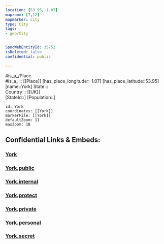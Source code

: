 ```yaml
---
location: [53.95,-1.07] 
mapzoom: [7,12] 
mapmarker: city 
type: City
tags:
- geo/City


SpocWebEntityId: 35752
isDeleted: false
confidential: public

---
```

#is_a_/Place  
#is_a_ :: [[Place]] 
[has_place_longitude::-1.07] 
[has_place_latitude::53.95] 
[name::York] 
State ::  
Country :: [[UK]]  
[StateId::] 
[Population::] 



```leaflet
id: York
coordinates: [[York]] 
markerFile: [[York]] 
defaultZoom: 11 
maxZoom: 18
```


## Confidential Links & Embeds: 

### [York](/_Standards/Earth/Continent/Europe/Europe~North/UK/England/Regions~England/Yorkshire_and_the_Humber/York,County/cities~York/York.md) 

### [York.public](/_public/Earth/Continent/Europe/Europe~North/UK/England/Regions~England/Yorkshire_and_the_Humber/York,County/cities~York/York.public.md) 

### [York.internal](/_internal/Earth/Continent/Europe/Europe~North/UK/England/Regions~England/Yorkshire_and_the_Humber/York,County/cities~York/York.internal.md) 

### [York.protect](/_protect/Earth/Continent/Europe/Europe~North/UK/England/Regions~England/Yorkshire_and_the_Humber/York,County/cities~York/York.protect.md) 

### [York.private](/_private/Earth/Continent/Europe/Europe~North/UK/England/Regions~England/Yorkshire_and_the_Humber/York,County/cities~York/York.private.md) 

### [York.personal](/_personal/Earth/Continent/Europe/Europe~North/UK/England/Regions~England/Yorkshire_and_the_Humber/York,County/cities~York/York.personal.md) 

### [York.secret](/_secret/Earth/Continent/Europe/Europe~North/UK/England/Regions~England/Yorkshire_and_the_Humber/York,County/cities~York/York.secret.md)

